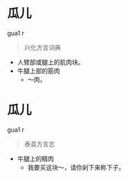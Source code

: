 # 瓜儿
gua1 r
> 兴化方言词典
- 人臂部或腿上的肌肉块。
- 牛腿上部的筋肉
  - ～肉。

# 瓜儿
gua1 r
> 泰县方言志
- 牛腿上的精肉
  - 我要买这块～，请你剁下来称下子。
